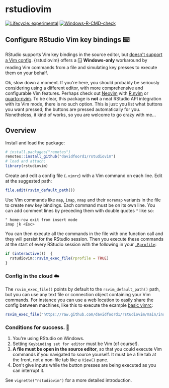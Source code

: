 # rstudiovim

<!-- badges: start -->
[![Lifecycle: experimental](https://img.shields.io/badge/lifecycle-experimental-orange.svg)](https://lifecycle.r-lib.org/articles/stages.html#experimental)
[![Windows-R-CMD-check](https://github.com/davidfoord1/rstudiovim/actions/workflows/R-CMD-check.yaml/badge.svg)](https://github.com/davidfoord1/rstudiovim/actions/workflows/R-CMD-check.yaml)
<!-- badges: end -->

## Configure RStudio Vim key bindings ⌨️

RStudio supports Vim key bindings in the source editor, but 
[doesn't support a Vim config](https://github.com/rstudio/rstudio/issues/7350).
{rstudiovim} offers a 🪟 **Windows-only** workaround by reading Vim commands from 
a file and simulating key presses to execute them on your behalf.

Ok, slow down a moment. If you're here, you should probably be seriously
considering using a different editor, with more comprehensive and configurable
Vim features. Perhaps check out [Neovim](https://neovim.io/) with
[R.nvim](https://github.com/R-nvim/R.nvim) or
[quarto-nvim](https://github.com/quarto-dev/quarto-nvim). 
To be clear, this package is **not** a neat RStudio API integration with its Vim
mode, there is no such option. This is just: you list what buttons you want
pressed; the buttons are pressed automatically for you. Nonetheless, it kind of
works, so you are welcome to go crazy with me...

## Overview

Install and load the package:
``` r
# install.packages("remotes")
remotes::install_github("davidfoord1/rstudiovim")
# load and attach:
library(rstudiovim)
```

Create and edit a config file (`.vimrc`) with a Vim command on each line. Edit
at the suggested path:

``` r
file.edit(rsvim_default_path())
```

Use Vim commands like `map`, `imap`, `nmap` and their `noremap` variants in the
file to create new key bindings. Each command must be on its own line. You can
add comment lines by preceding them with double quotes `"` like so:

```vim
" home-row exit from insert mode
imap jk <Esc>

```

You can then execute all the commands in the file with one function call and
they will persist for the RStudio session. Then you execute these commands at
the start of every RStudio session with the following in your
[`.Rprofile`](https://www.rdocumentation.org/packages/base/versions/3.6.2/topics/Startup):

```r
if (interactive())  {
  rstudiovim::rsvim_exec_file(rprofile = TRUE)
}
```
### Config in the cloud ☁️

The `rsvim_exec_file()` points by default to the `rsvim_default_path()` path, 
but you can use any text file or connection object containing your Vim commands.
For instance you can use a web location to easily share the config between
machines, like this to execute the example [basic vimrc](https://github.com/davidfoord1/rstudiovim/blob/main/inst/basic.vimrc):

```r
rsvim_exec_file("https://raw.github.com/davidfoord1/rstudiovim/main/inst/basic.vimrc")
```

### Conditions for success. 📃

1. You're using RStudio on Windows.
2. Setting `Keybinding set for editor` must be Vim (of course!).
3. **A file must be open in the source editor**, so that you could execute Vim 
commands if you navigated to source yourself. It must be a file tab at the front,
not a non-file tab like a `View()` pane.
4. Don't give inputs while the button presses are being executed as you can 
interrupt it.


See `vignette("rstudiovim")` for a more detailed introduction.
